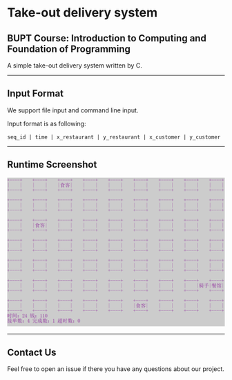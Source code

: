 # Take-out delivery system
## BUPT Course: Introduction to Computing and Foundation of Programming
A simple take-out delivery system written by C.

---

## Input Format

We support file input and command line input.

Input format is as following: 

```
seq_id | time | x_restaurant | y_restaurant | x_customer | y_customer
```

---

## 


## Runtime Screenshot
<img src="./data/running.png" alt="running" style="zoom:50%;" />

---

## Contact Us

Feel free to open an issue if there you have any questions about our project.
